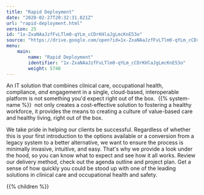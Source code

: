 ```yaml
---
title: "Rapid Deployment"
date: "2020-02-27T20:32:31.821Z"
url: "rapid-deployment.html"
version: 25
id: "1x-ZxaNAaJzfFvLTlm0-qYLm_cCDrKHlaJgLmcKnE53o"
source: "https://drive.google.com/open?id=1x-ZxaNAaJzfFvLTlm0-qYLm_cCDrKHlaJgLmcKnE53o"
menu:
    main:
        name: "Rapid Deployment"
        identifier: "1x-ZxaNAaJzfFvLTlm0-qYLm_cCDrKHlaJgLmcKnE53o"
        weight: 5740
---
```









An IT solution that combines clinical care, occupational health, compliance, *and* engagement in a single, cloud-based, interoperable platform is not something you'd expect right out of the box.  {{% system-name %}}  not only creates a cost-effective solution to fostering a healthy workforce, it provides the means to creating a culture of value-based care and healthy living, right out of the box.

We take pride in helping our clients be successful. Regardless of whether this is your first introduction to the options available or a conversion from a legacy system to a better alternative, we want to ensure the process is minimally invasive, intuitive, and easy. That's why we provide a look under the hood, so you can know what to expect and see how it all works. Review our delivery method, check out the agenda outline and project plan. Get a sense of how quickly you could be stood up with one of the leading solutions in clinical care and occupational health and safety.









{{% children %}}

